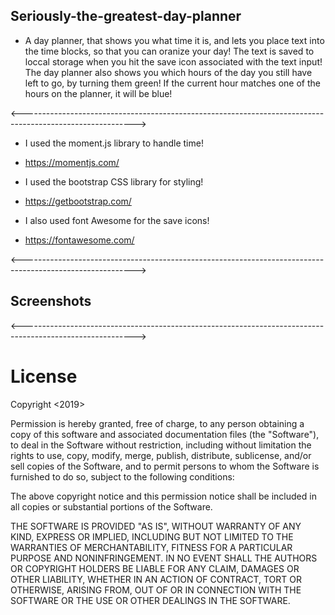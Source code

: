 ## Seriously-the-greatest-day-planner

* A day planner, that shows you what time it is, and lets you place text into the time blocks, so that you can oranize your day! The text is saved to loccal storage when you hit the save icon associated with the text input! The day planner also shows you which hours of the day you still have left to go, by turning them green! If the current hour matches one of the hours on the planner, it will be blue!

<---------------------------------------------------------------------------------------------------------->

* I used the moment.js library to handle time! 
* https://momentjs.com/

* I used the bootstrap CSS library for styling!
* https://getbootstrap.com/

* I also used font Awesome for the save icons!
* https://fontawesome.com/

<---------------------------------------------------------------------------------------------------------->

## Screenshots


<---------------------------------------------------------------------------------------------------------->

# License 

Copyright <2019> <Matthew Grimes>

Permission is hereby granted, free of charge, to any person obtaining a copy of this software and associated documentation files (the "Software"), to deal in the Software without restriction, including without limitation the rights to use, copy, modify, merge, publish, distribute, sublicense, and/or sell copies of the Software, and to permit persons to whom the Software is furnished to do so, subject to the following conditions:

The above copyright notice and this permission notice shall be included in all copies or substantial portions of the Software.

THE SOFTWARE IS PROVIDED "AS IS", WITHOUT WARRANTY OF ANY KIND, EXPRESS OR IMPLIED, INCLUDING BUT NOT LIMITED TO THE WARRANTIES OF MERCHANTABILITY, FITNESS FOR A PARTICULAR PURPOSE AND NONINFRINGEMENT. IN NO EVENT SHALL THE AUTHORS OR COPYRIGHT HOLDERS BE LIABLE FOR ANY CLAIM, DAMAGES OR OTHER LIABILITY, WHETHER IN AN ACTION OF CONTRACT, TORT OR OTHERWISE, ARISING FROM, OUT OF OR IN CONNECTION WITH THE SOFTWARE OR THE USE OR OTHER DEALINGS IN THE SOFTWARE.




